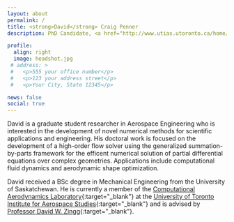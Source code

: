 ```yaml
---
layout: about
permalink: /
title: <strong>David</strong> Craig Penner
description: PhD Candidate, <a href="http://www.utias.utoronto.ca/home/">University of Toronto Institute for Aerospace Studies</a>.

profile:
  align: right
  image: headshot.jpg
 # address: >
 #   <p>555 your office number</p>
 #   <p>123 your address street</p>
 #   <p>Your City, State 12345</p>

news: false
social: true
---
```


David is a graduate student researcher in Aerospace Engineering who is interested in the development of novel numerical methods for scientific applications and engineering. His doctoral work is focused on the development of a high-order flow solver using the generalized summation-by-parts framework for the efficent numerical solution of partial differential equations over complex geometries. Applications include computational fluid dynamics and aerodynamic shape optimization.

David received a BSc degree in Mechanical Engineering from the University of Saskatchewan. He is currently a member of the [Computational Aerodynamics Laboratory](http://www.utias.utoronto.ca/research/computational-aerodynamics/){:target="\_blank"} at the [University of Toronto Institute for Aerospace Studies](http://www.utias.utoronto.ca/home/){:target="\_blank"} and is advised by [Professor David W. Zingg](http://goldfinger.utias.utoronto.ca/~dwz/){:target="\_blank"}.